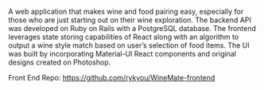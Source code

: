 A web application that makes wine and food pairing easy, especially for those who are just starting out on their wine exploration. The backend API was developed on Ruby on Rails with a PostgreSQL database. The frontend leverages state storing capabilities of React along with an algorithm to output a wine style match based on user’s selection of food items. The UI was built by incorporating Material-UI React components and original designs created on Photoshop.

Front End Repo: https://github.com/rykyou/WineMate-frontend
